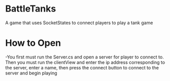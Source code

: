 # BattleTanks
A game that uses SocketStates to connect players to play a tank game

# How to Open
-You first must run the Server.cs and open a server for player to connect to. Then you must run the clientView and enter the ip address corresponding to the server, enter a name, then press the connect button to connect to the server and begin playing
